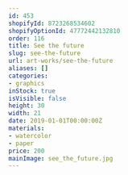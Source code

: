 ```yaml
---
id: 453
shopifyId: 8723268534602
shopifyOptionId: 47772442132810
order: 116
title: See the future
slug: see-the-future
url: art-works/see-the-future
aliases: []
categories:
- graphics
inStock: true
isVisible: false
height: 30
width: 21
date: 2019-01-01T00:00:00Z
materials:
- watercolor
- paper
price: 200
mainImage: see_the_future.jpg
---
```


